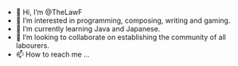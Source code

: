 - 👋 Hi, I’m @TheLawF
- 👀 I’m interested in programming, composing, writing and gaming. 
- 🌱 I’m currently learning Java and Japanese.
- 💞️ I’m looking to collaborate on establishing the community of all labourers.
- 📫 How to reach me ...

<!---
TheLawF/TheLawF is a ✨ special ✨ repository because its `README.md` (this file) appears on your GitHub profile.
You can click the Preview link to take a look at your changes.
--->
